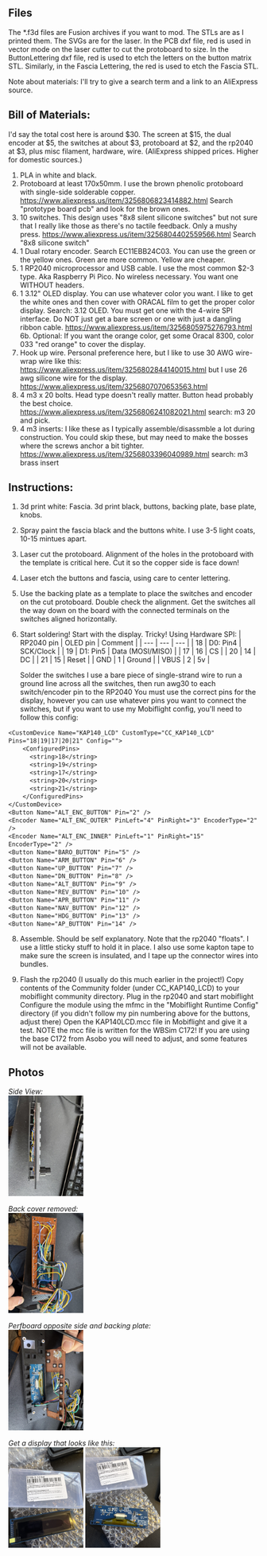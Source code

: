 ## Files
The *.f3d files are Fusion archives if you want to mod.
The STLs are as I printed them. 
The SVGs are for the laser. 
    In the PCB dxf file, red is used in vector mode on the laser cutter to cut the protoboard to size.
    In the ButtonLettering dxf file, red is used to etch the letters on the button matrix STL. 
    Similarly, in the Fascia Lettering, the red is used to etch the Fascia STL.

Note about materials: I'll try to give a search term and a link to an AliExpress source.

## Bill of Materials:

I'd say the total cost here is around $30. The screen at $15, the dual encoder at $5, the switches at about $3, protoboard at $2, and the rp2040 at $3, plus misc filament, hardware, wire. (AliExpress shipped prices. Higher for domestic sources.)

1. PLA in white and black.
2. Protoboard at least 170x50mm. I use the brown phenolic protoboard with single-side solderable copper. https://www.aliexpress.us/item/3256806823414882.html Search "prototype board pcb" and look for the brown ones.
3. 10 switches. This design uses "8x8 silent silicone switches" but not sure that I really like those as there's no tactile feedback. Only a mushy press. https://www.aliexpress.us/item/3256804402559566.html Search "8x8 silicone switch"
4. 1 Dual rotary encoder. Search EC11EBB24C03. You can use the green or the yellow ones. Green are more common. Yellow are cheaper.
5. 1 RP2040 microprocessor and USB cable. I use the most common $2-3 type. Aka Raspberry Pi Pico. No wireless necessary. You want one WITHOUT headers.
6. 1 3.12" OLED display. You can use whatever color you want. I like to get the white ones and then cover with ORACAL film to get the proper color display. Search: 3.12 OLED. You must get one with the 4-wire SPI interface. Do NOT just get a bare screen or one with just a dangling ribbon cable. https://www.aliexpress.us/item/3256805975276793.html
6b. Optional: If you want the orange color, get some Oracal 8300, color 033 "red orange" to cover the display. 
7. Hook up wire. Personal preference here, but I like to use 30 AWG wire-wrap wire like this: https://www.aliexpress.us/item/3256802844140015.html but I use 26 awg silicone wire for the display. https://www.aliexpress.us/item/3256807070653563.html
8. 4 m3 x 20 bolts. Head type doesn't really matter. Button head probably the best choice. https://www.aliexpress.us/item/3256806241082021.html search: m3 20 and pick.
9. 4 m3 inserts: I like these as I typically assemble/disassmble a lot during construction. You could skip these, but may need to make the bosses where the screws anchor a bit tighter. https://www.aliexpress.us/item/3256803396040989.html search: m3 brass insert

## Instructions: 
1. 3d print white: Fascia. 3d print black, buttons, backing plate, base plate, knobs. 
2. Spray paint the fascia black and the buttons white. I use 3-5 light coats, 10-15 mintues apart.
3. Laser cut the protoboard. Alignment of the holes in the protoboard with the template is critical here. Cut it so the copper side is face down!
4. Laser etch the buttons and fascia, using care to center lettering.
5. Use the backing plate as a template to place the switches and encoder on the cut protoboard. Double check the alignment. Get the switches all the way down on the board with the connected terminals on the switches aligned horizontally.
6. Start soldering! 
    Start with the display. Tricky!
    Using Hardware SPI:
    | RP2040 pin | OLED pin | Comment |
    | --- | --- | --- |
    | 18 | D0: Pin4 | SCK/Clock |
    | 19 | D1: Pin5 | Data (MOSI/MISO) |
    | 17 | 16 | CS |
    | 20 | 14 | DC |
    | 21 | 15 | Reset |
    | GND | 1 | Ground |
    | VBUS | 2 | 5v |

    Solder the switches
    I use a bare piece of single-strand wire to run a ground line across all the switches, then run awg30 to each switch/encoder pin to the RP2040
    You must use the correct pins for the display, however you can use whatever pins you want to connect the switches, but if you want to use my Mobiflight config, you'll need to follow this config:

```
<CustomDevice Name="KAP140_LCD" CustomType="CC_KAP140_LCD" Pins="18|19|17|20|21" Config="">
    <ConfiguredPins>
      <string>18</string>
      <string>19</string>
      <string>17</string>
      <string>20</string>
      <string>21</string>
    </ConfiguredPins>
</CustomDevice>
<Button Name="ALT_ENC_BUTTON" Pin="2" />
<Encoder Name="ALT_ENC_OUTER" PinLeft="4" PinRight="3" EncoderType="2" />
<Encoder Name="ALT_ENC_INNER" PinLeft="1" PinRight="15" EncoderType="2" />
<Button Name="BARO_BUTTON" Pin="5" />
<Button Name="ARM_BUTTON" Pin="6" />
<Button Name="UP_BUTTON" Pin="7" />
<Button Name="DN_BUTTON" Pin="8" />
<Button Name="ALT_BUTTON" Pin="9" />
<Button Name="REV_BUTTON" Pin="10" />
<Button Name="APR_BUTTON" Pin="11" />
<Button Name="NAV_BUTTON" Pin="12" />
<Button Name="HDG_BUTTON" Pin="13" />
<Button Name="AP_BUTTON" Pin="14" />
```

8. Assemble. Should be self explanatory. Note that the rp2040 "floats". I use a little sticky stuff to hold it in place. I also use some kapton tape to make sure the screen is insulated, and I tape up the connector wires into bundles.

9. Flash the rp2040 (I usually do this much earlier in the project!) 
    Copy contents of the Community folder (under CC_KAP140_LCD) to your mobiflight community directory.
    Plug in the rp2040 and start mobiflight
    Configure the module using the mfmc in the "Mobiflight Runtime Config" directory (if you didn't follow my pin numbering above for the buttons, adjust there)
    Open the KAP140LCD.mcc file in Mobiflight and give it a test. 
    NOTE the mcc file is written for the WBSim C172! If you are using the base C172 from Asobo you will need to adjust, and some features will not be available.

## Photos
<em>Side View:</em></br>
<img src="../Photos/IMG_3210.JPEG" width="30%" alt="Side view">

<em>Back cover removed:</em></br>
<img src="../Photos/IMG_3212.JPEG" width="30%" alt="Back removed">


<em>Perfboard opposite side and backing plate:</em></br>
<img src="../Photos/IMG_3213.JPEG" width="30%" alt="Pcb removed">

<em>Get a display that looks like this:</em></br>
<img src="../Photos/IMG_3204.JPG" width="30%" alt="Display">
<img src="../Photos/IMG_3205.JPG" width="30%" alt="Display">
    
